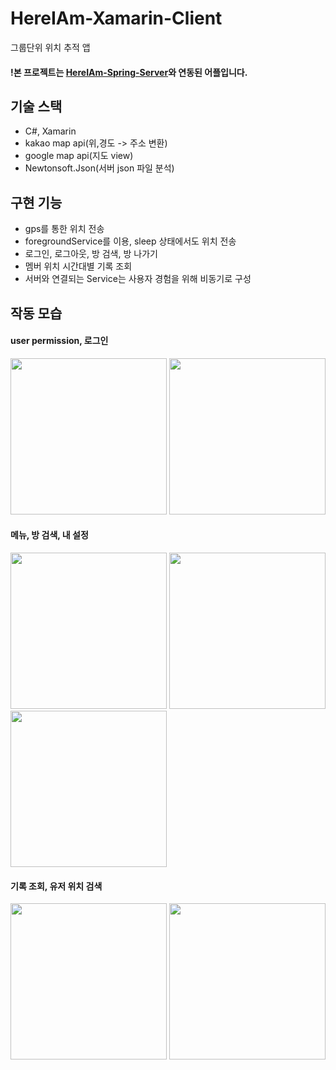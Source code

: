 # HereIAm-Xamarin-Client 
그룹단위 위치 추적 앱
#### !본 프로젝트는 [HereIAm-Spring-Server](https://github.com/lcw3176/HereIAm-Spring-Server)와 연동된 어플입니다.

## 기술 스택
* C#, Xamarin
* kakao map api(위,경도 -> 주소 변환)
* google map api(지도 view)
* Newtonsoft.Json(서버 json 파일 분석)

## 구현 기능
* gps를 통한 위치 전송
* foregroundService를 이용, sleep 상태에서도 위치 전송
* 로그인, 로그아웃, 방 검색, 방 나가기
* 멤버 위치 시간대별 기록 조회
* 서버와 연결되는 Service는 사용자 경험을 위해 비동기로 구성

## 작동 모습
#### user permission, 로그인
<div>
<img src="https://user-images.githubusercontent.com/59993347/108021525-12d53280-7062-11eb-80fa-d35d419fa235.jpg" width=250>

<img src="https://user-images.githubusercontent.com/59993347/108021523-123c9c00-7062-11eb-8316-0d540ab4783e.jpg" width=250>
</div>

#### 메뉴, 방 검색, 내 설정
<div>

<img src="https://user-images.githubusercontent.com/59993347/108021518-110b6f00-7062-11eb-801d-28b7e428acb9.jpg" width=250>

<img src="https://user-images.githubusercontent.com/59993347/108021516-1072d880-7062-11eb-81f9-de7779addd9b.jpg" width=250>

<img src="https://user-images.githubusercontent.com/59993347/108021512-0fda4200-7062-11eb-9df1-c917401c786c.jpg" width=250>
</div>


#### 기록 조회, 유저 위치 검색
<div>
<img src="https://user-images.githubusercontent.com/59993347/108021519-11a40580-7062-11eb-979d-efd184fed936.jpg" width=250>

<img src="https://user-images.githubusercontent.com/59993347/108021522-11a40580-7062-11eb-9e21-b0095d8c8d9c.jpg" width=250>
</div>